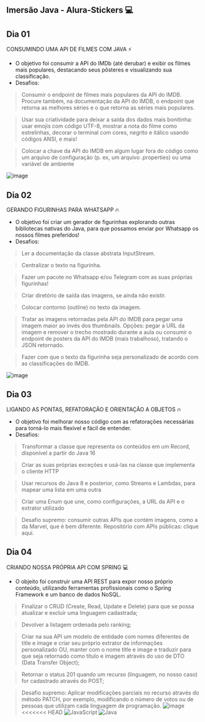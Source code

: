## Imersão Java - Alura-Stickers 💻

## Dia 01

CONSUMINDO UMA API DE FILMES COM JAVA ⚡

- O objetivo foi consumir a API do IMDb (até derubar) e exibir os filmes mais populares, destacando seus pôsteres e visualizando sua classificação.
- Desafios:
> Consumir o endpoint de filmes mais populares da API do IMDB. Procure também, na documentação da API do IMDB, o endpoint que retorna as melhores séries e o que retorna as séries mais populares.

> Usar sua criatividade para deixar a saída dos dados mais bonitinha: usar emojis com código UTF-8, mostrar a nota do filme como estrelinhas, decorar o terminal com cores, negrito e itálico usando códigos ANSI, e mais!

> Colocar a chave da API do IMDB em algum lugar fora do código como um arquivo de configuração (p. ex, um arquivo .properties) ou uma variável de ambiente

![image](https://user-images.githubusercontent.com/102323652/179871765-73efc750-92e3-4f28-a23a-c474432ef0da.png)


## Dia 02
GERANDO FIGURINHAS PARA WHATSAPP 🔥

- O objetivo foi criar um gerador de figurinhas explorando outras bibliotecas nativas do Java, para que possamos enviar por Whatsapp os nossos filmes preferidos!
- Desafios:
> Ler a documentação da classe abstrata InputStream.

> Centralizar o texto na figurinha.

> Fazer um pacote no Whatsapp e/ou Telegram com as suas próprias figurinhas!

> Criar diretório de saída das imagens, se ainda não existir.

> Colocar contorno (outline) no texto da imagem.

> Tratar as imagens retornadas pela API do IMDB para pegar uma imagem maior ao invés dos thumbnails. Opções: pegar a URL da imagem e remover o trecho mostrado durante a aula ou consumir o endpoint de posters da API do IMDB (mais trabalhoso), tratando o JSON retornado.

> Fazer com que o texto da figurinha seja personalizado de acordo com as classificações do IMDB.

![image](https://user-images.githubusercontent.com/102323652/179871035-426b6a34-3dde-4368-87d9-43992c9e334e.png)

## Dia 03
LIGANDO AS PONTAS, REFATORAÇÃO E ORIENTAÇÃO A OBJETOS 🔥

- O objetivo foi melhorar nosso código com as refatorações necessárias para torná-lo mais flexível e fácil de entender.
- Desafios:
> Transformar a classe que representa os conteúdos em um Record, disponível a partir do Java 16

> Criar as suas próprias exceções e usá-las na classe que implementa o cliente HTTP

> Usar recursos do Java 8 e posterior, como Streams e Lambdas, para mapear uma lista em uma outra

> Criar uma Enum que une, como configurações, a URL da API e o extrator utilizado

> Desafio supremo: consumir outras APIs que contém imagens, como a da Marvel, que é bem diferente. Repositório com APIs públicas: clique aqui.

## Dia 04
CRIANDO NOSSA PRÓPRIA API COM SPRING 💻

- O objeito foi construir uma API REST para expor nosso próprio conteúdo, utilizando ferramentas profissionais como o Spring Framework e um banco de dados NoSQL.
> Finalizar o CRUD (Create, Read, Update e Delete) para que se possa atualizar e excluir uma linguagem cadastrada;

> Devolver a listagem ordenada pelo ranking;

> Criar na sua API um modelo de entidade com nomes diferentes de title e image e criar seu próprio extrator de informações personalizado OU, manter com o nome title e image e traduzir para que seja retornado como título e imagem através do uso de DTO (Data Transfer Object);

> Retornar o status 201 quando um recurso (linguagem, no nosso caso) for cadastrado através do POST;

> Desafio supremo: Aplicar modificações parciais no recurso através do método PATCH, por exemplo, modificando o número de votos ou de pessoas que utilizam cada linguagem de programação.
![image](https://user-images.githubusercontent.com/102323652/180332677-cfe7210d-004d-45cb-910a-f3e661e8998f.png)
<<<<<<< HEAD
![JavaScript](https://user-images.githubusercontent.com/102323652/180333197-6efe531e-b098-423d-a6df-8b618baa4286.png)
![Java](https://user-images.githubusercontent.com/102323652/180333554-28f60ab8-3b8b-4187-9597-fa2d6b7419a1.png)
